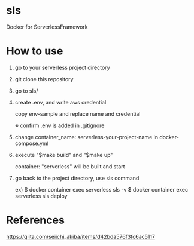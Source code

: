 # sls
Docker for ServerlessFramework

# How to use
1. go to your serverless project directory

2. git clone this repository

3. go to sls/
   
4. create .env, and write aws credential
      
    copy env-sample and replace name and credential

    ※ confirm .env is added in .gitignore

5.  change container_name: serverless-your-project-name in docker-compose.yml
   
6.  execute "$make build" and "$make up"

    container: "serverless" will be built and start

7. go back to the project directory, use sls command

    ex)
    $ docker container exec serverless sls -v
    $ docker container exec serverless sls deploy


# References
https://qiita.com/seiichi_akiba/items/d42bda576f3fc6ac5117